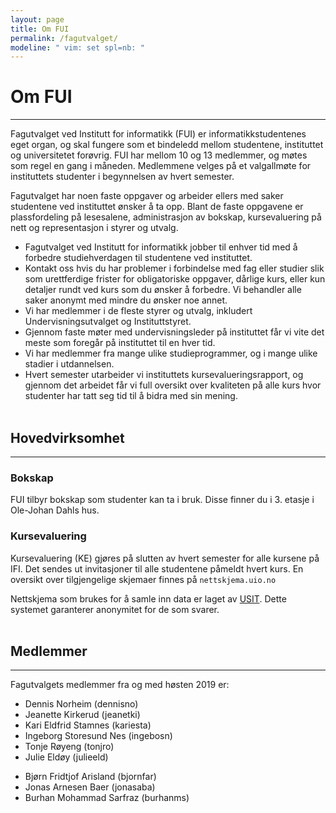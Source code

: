 ```yaml
---
layout: page
title: Om FUI
permalink: /fagutvalget/
modeline: " vim: set spl=nb: "
---
```


# Om FUI

---

Fagutvalget  ved Institutt for informatikk (FUI) er informatikkstudentenes eget
organ, og skal fungere som et bindeledd mellom studentene, instituttet og
universitetet forøvrig. FUI har mellom 10 og 13 medlemmer, og møtes som regel
en gang i måneden. Medlemmene velges på et valgallmøte for instituttets
studenter i begynnelsen av hvert semester.

Fagutvalget har noen faste oppgaver og arbeider ellers med saker studentene ved
instituttet ønsker å ta opp. Blant de faste oppgavene er plassfordeling på
lesesalene, administrasjon av bokskap, kursevaluering på nett og representasjon
i styrer og utvalg.

- Fagutvalget ved Institutt for informatikk jobber til enhver tid med
  å forbedre studiehverdagen til studentene ved instituttet.
- Kontakt oss hvis du har problemer i forbindelse med fag eller studier slik
  som urettferdige frister for obligatoriske oppgaver, dårlige kurs, eller kun
  detaljer rundt ved kurs som du ønsker å forbedre. Vi behandler alle saker
  anonymt med mindre du ønsker noe annet.
- Vi har medlemmer i de fleste styrer og utvalg, inkludert
  Undervisningsutvalget og Instituttstyret.
- Gjennom faste møter med undervisningsleder på instituttet får vi vite det
  meste som foregår på instituttet til en hver tid.
- Vi har medlemmer fra mange ulike studieprogrammer, og i mange ulike stadier
  i utdannelsen.
- Hvert semester utarbeider vi instituttets kursevalueringsrapport, og gjennom
  det arbeidet får vi full oversikt over kvaliteten på alle kurs hvor studenter
  har tatt seg tid til å bidra med sin mening.
<br><br>

## Hovedvirksomhet

---

### Bokskap
FUI tilbyr bokskap som studenter kan ta i bruk. Disse finner du i 3. etasje i
Ole-Johan Dahls hus.

### Kursevaluering
Kursevaluering (KE) gjøres på slutten av hvert semester for alle kursene på
IFI. Det sendes ut invitasjoner til alle studentene påmeldt hvert kurs. En
oversikt over tilgjengelige skjemaer finnes på `nettskjema.uio.no`

Nettskjema som brukes for å samle inn data er laget av
[USIT](http://usit.uio.no/). Dette systemet garanterer anonymitet for de som
svarer.
<br><br>

## Medlemmer

---

Fagutvalgets medlemmer fra og med høsten 2019 er:

* Dennis Norheim (dennisno)
* Jeanette Kirkerud (jeanetki)
* Kari Eldfrid Stamnes (kariesta)
* Ingeborg Storesund Nes (ingebosn)
* Tonje Røyeng (tonjro)
* Julie Eldøy (julieeld)
- Bjørn Fridtjof Arisland (bjornfar)
- Jonas Arnesen Baer (jonasaba)
- Burhan Mohammad Sarfraz (burhanms)
